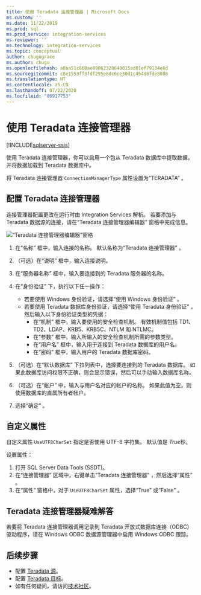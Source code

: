 ```yaml
---
title: 使用 Teradata 连接管理器 | Microsoft Docs
ms.custom: ''
ms.date: 11/22/2019
ms.prod: sql
ms.prod_service: integration-services
ms.reviewer: ''
ms.technology: integration-services
ms.topic: conceptual
author: chugugrace
ms.author: chugu
ms.openlocfilehash: a0aa51c868ae89062320640015ad01ef79134e8d
ms.sourcegitcommit: c8e1553ff3fdf295e8dc6ce30d1c454d6fde8088
ms.translationtype: HT
ms.contentlocale: zh-CN
ms.lasthandoff: 07/22/2020
ms.locfileid: "86917753"
---
```

# <a name="use-the-teradata-connection-manager"></a>使用 Teradata 连接管理器

[!INCLUDE[sqlserver-ssis](../../includes/applies-to-version/sqlserver-ssis.md)]

使用 Teradata 连接管理器，你可以启用一个包从 Teradata 数据库中提取数据，并将数据加载到 Teradata 数据库中。

将 Teradata 连接管理器 `ConnectionManagerType` 属性设置为“TERADATA”  。

## <a name="configure-the-teradata-connection-manager"></a>配置 Teradata 连接管理器

连接管理器配置更改在运行时由 Integration Services 解析。 若要添加与 Teradata 数据源的连接，请在“Teradata 连接管理器编辑器”  窗格中完成信息。

![“Teradata 连接管理器编辑器”窗格](media/teradata-connection-manager.png)

1. 在“名称”  框中，输入连接的名称。 默认名称为“Teradata 连接管理器”  。

1. （可选）在“说明”  框中，输入连接说明。

1. 在“服务器名称”  框中，输入要连接到的 Teradata 服务器的名称。

1. 在“身份验证”  下，执行以下任一操作：

   - 若要使用 Windows 身份验证，请选择“使用 Windows 身份验证”  。
   - 若要使用 Teradata 数据库身份验证，请选择“使用 Teradata 身份验证”  ，然后输入以下身份验证类型的凭据：
     - 在“机制”  框中，输入要使用的安全检查机制。 有效机制值包括 TD1、TD2、LDAP、KRB5、KRB5C、NTLM 和 NTLMC。
     - 在“参数”  框中，输入所输入的安全检查机制所需的参数类型。
     - 在“用户名”  框中，输入用于连接到 Teradata 数据库的用户名。  
     - 在“密码”  框中，输入用户的 Teradata 数据库密码。

1. （可选）在“默认数据库”  下拉列表中，选择要连接到的 Teradata 数据库。 如果此数据库访问权限不正确，则会显示错误，然后可以手动输入数据库名称。

1. （可选）在“帐户”  中，输入与用户名对应的帐户的名称。 如果此值为空，则使用数据库的直属所有者帐户。
1. 选择“确定”  。

## <a name="custom-property"></a>自定义属性

自定义属性 `UseUTF8CharSet` 指定是否使用 UTF-8 字符集。 默认值是 *True*秒。

设置属性：

1. 打开 SQL Server Data Tools (SSDT)。
1. 在“连接管理器”  区域中，右键单击“Teradata 连接管理器”  ，然后选择“属性”  。
1. 在“属性”  窗格中，对于 `UseUTF8CharSet` 属性，选择“True”  或“False”  。

## <a name="troubleshoot-the-teradata-connection-manager"></a>Teradata 连接管理器疑难解答

若要将 Teradata 连接管理器调用记录到 Teradata 开放式数据库连接（ODBC）驱动程序，请在 Windows ODBC 数据源管理器中启用 Windows ODBC 跟踪。

## <a name="next-steps"></a>后续步骤

- 配置 [Teradata 源](teradata-source.md)。
- 配置 [Teradata 目标](teradata-destination.md)。
- 如有任何疑问，请访问[技术社区](https://aka.ms/AA5u35j)。
